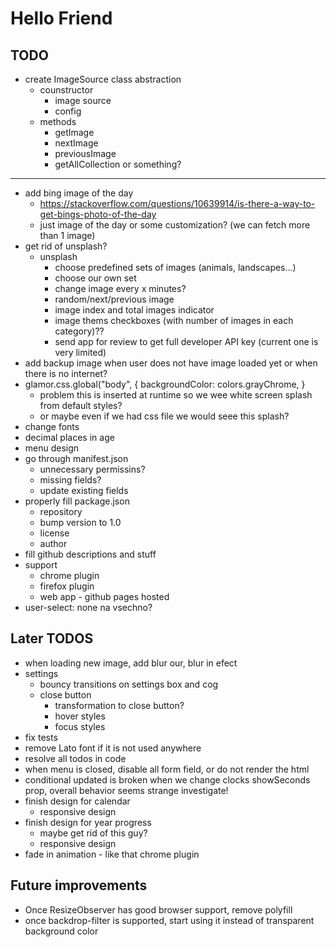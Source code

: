 # Hello Friend

## TODO

- create ImageSource class abstraction
  - counstructor
    - image source
    - config
  - methods
    - getImage
    - nextImage
    - previousImage
    - getAllCollection or something?

---

- add bing image of the day
  - https://stackoverflow.com/questions/10639914/is-there-a-way-to-get-bings-photo-of-the-day
  - just image of the day or some customization? (we can fetch more than 1 image)
- get rid of unsplash?
  - unsplash
    - choose predefined sets of images (animals, landscapes...)
    - choose our own set
    - change image every x minutes?
    - random/next/previous image
    - image index and total images indicator
    - image thems checkboxes (with number of images in each category)??
    - send app for review to get full developer API key (current one is very limited)
- add backup image when user does not have image loaded yet or when there is no internet?
- glamor.css.global("body", { backgroundColor: colors.grayChrome, }
  - problem this is inserted at runtime so we wee white screen splash from default styles?
  - or maybe even if we had css file we would seee this splash?
- change fonts
- decimal places in age
- menu design
- go through manifest.json
  - unnecessary permissins?
  - missing fields?
  - update existing fields
- properly fill package.json
  - repository
  - bump version to 1.0
  - license
  - author
- fill github descriptions and stuff
- support
  - chrome plugin
  - firefox plugin
  - web app - github pages hosted
- user-select: none na vsechno?

## Later TODOS

- when loading new image, add blur our, blur in efect
- settings
  - bouncy transitions on settings box and cog
  - close button
    - transformation to close button?
    - hover styles
    - focus styles
- fix tests
- remove Lato font if it is not used anywhere
- resolve all todos in code
- when menu is closed, disable all form field, or do not render the html
- conditional updated is broken when we change clocks showSeconds prop, overall behavior seems strange investigate!
- finish design for calendar
  - responsive design
- finish design for year progress
  - maybe get rid of this guy?
  - responsive design
- fade in animation - like that chrome plugin

## Future improvements

- Once ResizeObserver has good browser support, remove polyfill
- once backdrop-filter is supported, start using it instead of transparent background color
